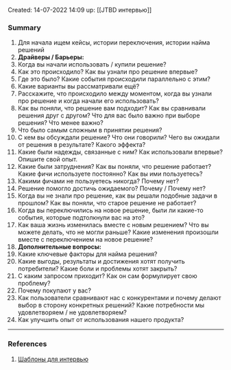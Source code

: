 Created: 14-07-2022 14:09
up: [[JTBD интервью]] 

### Summary
1. Для начала ищем кейсы, истории переключения, истории найма решений
2. **Драйверы / Барьеры:**
3. Когда вы начали использовать / купили решение?
4. Как это происходило? Как вы узнали про решение впервые?
5. Где это было? Какие события происходили параллельно с этим?
6. Какие варианты вы рассматривали ещё?
7. Расскажите, что происходило между моментом, когда вы узнали про решение и когда начали его использовать?
8. Как вы поняли, что решение вам подходит? Как вы сравнивали решения друг с другом? Что для вас было важно при выборе решения? Что менее важно?
9. Что было самым сложным в принятии решения?
10. С кем вы обсуждали решение? Что они говорили? Чего вы ожидали от решения в результате? Какого эффекта?
11. Какие были надежды, связанные с ним? Как использовали впервые? Опишите свой опыт.
12. Какие были затруднения? Как вы поняли, что решение работает? Какие фичи используете постоянно? Как вы ими пользуетесь?
13. Какими фичами не пользуетесь никогда? Почему нет?
14. Решение помогло достичь ожидаемого? Почему / Почему нет?
15. Когда вы не знали про решение, как вы решали подобные задачи в прошлом? Как вы поняли, что старое решение не работает?
16. Когда вы переключились на новое решение, были ли какие-то события, которые подтолкнули вас на это?
17. Как ваша жизнь изменилась вместе с новым решением? Что вы можете делать, что не могли раньше? Какие изменения произошли вместе с переключением на новое решение?
18. **Дополнительные вопросы:** 
19. Какие ключевые факторы для найма решения?
20. Какие выгоды, результаты и достижения хотят получить потребители? Какие боли и проблемы хотят закрыть?
21. С каким запросом приходит? Как он сам формулирует свою проблему?
22. Почему покупают у вас?
23. Как пользователи сравнивают нас с конкурентами и почему делают выбор в сторону конкретных решений? Какие потребности мы удовлетворяем / не удовлетворяем?
24. Как улучшить опыт от использования нашего продукта?

__________
### References
1. [Шаблоны для интервью](https://vc.ru/marketing/382223-shablony-voprosov-dlya-jtbd-intervyu-issledovaniy) 
